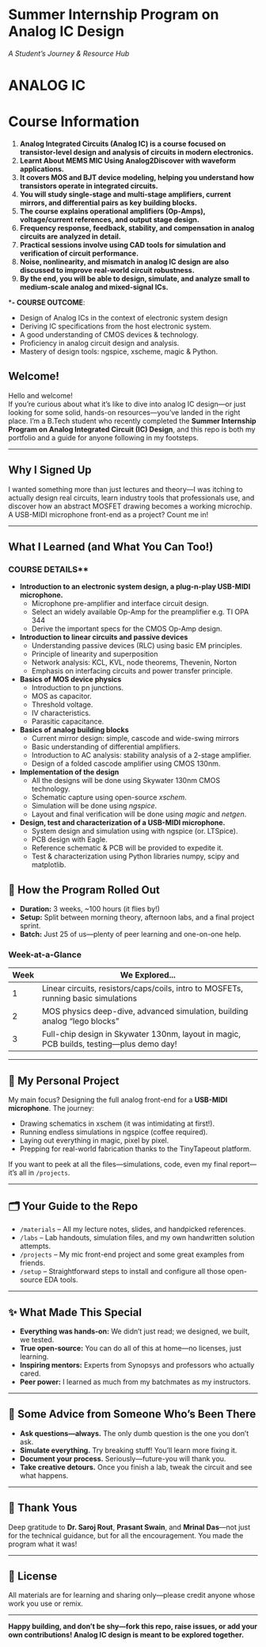 
 


# Summer Internship Program on Analog IC Design  
*A Student’s Journey & Resource Hub*
# ANALOG IC
# Course Information

1. **Analog Integrated Circuits (Analog IC) is a course focused on transistor-level design and analysis of circuits in modern electronics.**
2. **Learnt About MEMS MIC Using Analog2Discover with waveform applications.**
3. **It covers MOS and BJT device modeling, helping you understand how transistors operate in integrated circuits.**
4. **You will study single-stage and multi-stage amplifiers, current mirrors, and differential pairs as key building blocks.**
5. **The course explains operational amplifiers (Op-Amps), voltage/current references, and output stage design.**
6. **Frequency response, feedback, stability, and compensation in analog circuits are analyzed in detail.**
7. **Practical sessions involve using CAD tools for simulation and verification of circuit performance.**
8. **Noise, nonlinearity, and mismatch in analog IC design are also discussed to improve real-world circuit robustness.**
9. **By the end, you will be able to design, simulate, and analyze small to medium-scale analog and mixed-signal ICs.**

***-  COURSE OUTCOME**:
   - Design of Analog ICs in the context of electronic system design
   - Deriving IC specifications from the host electronic system.
   - A good understanding of CMOS devices & technology.
   - Proficiency in analog circuit design and analysis.
   - Mastery of design tools: ngspice, xscheme, magic & Python.


##  Welcome!

Hello and welcome!  
If you’re curious about what it’s like to dive into analog IC design—or just looking for some solid, hands-on resources—you’ve landed in the right place. I’m a B.Tech student who recently completed the **Summer Internship Program on Analog Integrated Circuit (IC) Design**, and this repo is both my portfolio and a guide for anyone following in my footsteps.

***

##  Why I Signed Up

I wanted something more than just lectures and theory—I was itching to actually design real circuits, learn industry tools that professionals use, and discover how an abstract MOSFET drawing becomes a working microchip. A USB-MIDI microphone front-end as a project? Count me in!

***

##  What I Learned (and What You Can Too!)

### COURSE DETAILS**
  - **Introduction to an electronic system design, a plug-n-play USB-MIDI microphone.**
    - Microphone pre-amplifier and interface circuit design.
    - Select an widely available Op-Amp for the preamplifier e.g. TI OPA 344
    - Derive the important specs for the CMOS Op-Amp design.
  - **Introduction to linear circuits and passive devices**
    - Understanding passive devices (RLC) using basic EM principles.
    - Principle of linearity and superposition
    - Network analysis: KCL, KVL, node theorems, Thevenin, Norton
    - Emphasis on interfacing circuits and power transfer principle.
  - **Basics of MOS device physics**
    - Introduction to pn junctions.
    - MOS as capacitor.
    - Threshold voltage.
    - IV characteristics.
    - Parasitic capacitance.
  - **Basics of analog building blocks**
    - Current mirror design: simple, cascode and wide-swing mirrors
    - Basic understanding of differential amplifiers.
    - Introduction to AC analysis: stability analysis of a 2-stage amplifier.
    - Design of a folded cascode amplifier using CMOS 130nm.
  - **Implementation of the design**
    - All the designs will be done using Skywater 130nm CMOS technology.
    - Schematic capture using open-source _xschem_.
    - Simulation will be done using _ngspice_.
    - Layout and final verification will be done using _magic_ and _netgen_.
  - **Design, test and characterization of a USB-MIDI microphone.**
    - System design and simulation using  with ngspice (or. LTSpice).
    - PCB design with Eagle.
    - Reference schematic & PCB will be provided to expedite it.
    - Test & characterization using Python libraries numpy, scipy and matplotlib.

## 📅 How the Program Rolled Out

- **Duration:** 3 weeks, ~100 hours (it flies by!)
- **Setup:** Split between morning theory, afternoon labs, and a final project sprint.
- **Batch:** Just 25 of us—plenty of peer learning and one-on-one help.

### Week-at-a-Glance

| Week | We Explored... |
|------|----------------|
| 1    | Linear circuits, resistors/caps/coils, intro to MOSFETs, running basic simulations |
| 2    | MOS physics deep-dive, advanced simulation, building analog “lego blocks” |
| 3    | Full-chip design in Skywater 130nm, layout in magic, PCB builds, testing—plus demo day! |

***

## 🎯 My Personal Project

My main focus? Designing the full analog front-end for a **USB-MIDI microphone**. The journey:

- Drawing schematics in xschem (it was intimidating at first!).
- Running endless simulations in ngspice (coffee required).
- Laying out everything in magic, pixel by pixel.
- Prepping for real-world fabrication thanks to the TinyTapeout platform.

If you want to peek at all the files—simulations, code, even my final report—it’s all in `/projects`.

***

## 🗂️ Your Guide to the Repo

- `/materials` – All my lecture notes, slides, and handpicked references.
- `/labs` – Lab handouts, simulation files, and my own handwritten solution attempts.
- `/projects` – My mic front-end project and some great examples from friends.
- `/setup` – Straightforward steps to install and configure all those open-source EDA tools.

***

## ✨ What Made This Special

- **Everything was hands-on:** We didn’t just read; we designed, we built, we tested.
- **True open-source:** You can do all of this at home—no licenses, just learning.
- **Inspiring mentors:** Experts from Synopsys and professors who actually cared.
- **Peer power:** I learned as much from my batchmates as my instructors.

***

## 📝 Some Advice from Someone Who’s Been There

- **Ask questions—always.** The only dumb question is the one you don’t ask.
- **Simulate everything.** Try breaking stuff! You’ll learn more fixing it.
- **Document your process.** Seriously—future-you will thank you.
- **Take creative detours.** Once you finish a lab, tweak the circuit and see what happens.

***

## 👏 Thank Yous

Deep gratitude to **Dr. Saroj Rout**, **Prasant Swain**, and **Mrinal Das**—not just for the technical guidance, but for all the encouragement. You made the program what it was!

***

## 📄 License

All materials are for learning and sharing only—please credit anyone whose work you use or remix.

***

**Happy building, and don’t be shy—fork this repo, raise issues, or add your own contributions! Analog IC design is meant to be explored together.**
